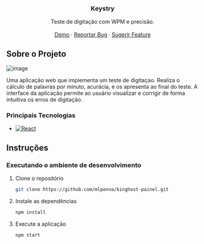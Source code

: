
<h3 align="center">Keystry</h3>

  <p align="center">
    Teste de digitação com WPM e precisão.
    <br />
    <br />
    <a href="https://keystry-ecrfk3gw3-mlpenna.vercel.app/">Demo</a>
    ·
    <a href="https://github.com/mlpenna/keystry/issues">Reportar Bug</a>
    ·
    <a href="https://github.com/mlpenna/keystry/issues">Sugerir Feature</a>
  </p>
</div>

<!-- ABOUT THE PROJECT -->
## Sobre o Projeto

![image](https://user-images.githubusercontent.com/97969692/189249032-72864200-183b-4405-a97b-337b393053d2.png)

Uma aplicação web que implementa um teste de digitaçao. Realiza o cálculo de palavras por minuto, acurácia, e os apresenta ao final do teste. A interface da aplicação permite ao usuário visualizar e corrigir de forma intuitiva os erros de digitação.

### Principais Tecnologias

* [![React][React.js]][React-url]

<!-- GETTING STARTED -->
## Instruções

### Executando o ambiente de desenvolvimento

1. Clone o repositório
   ```sh
   git clone https://github.com/mlpenna/kinghost-painel.git
   ```
2. Instale as dependências
   ```sh
   npm install
   ```
3. Execute a aplicação
   ```sh
   npm start
   ```
   
<!-- MARKDOWN LINKS & IMAGES -->
<!-- https://www.markdownguide.org/basic-syntax/#reference-style-links -->
[contributors-shield]: https://img.shields.io/github/contributors/github_username/repo_name.svg?style=for-the-badge
[contributors-url]: https://github.com/github_username/repo_name/graphs/contributors
[forks-shield]: https://img.shields.io/github/forks/github_username/repo_name.svg?style=for-the-badge
[forks-url]: https://github.com/github_username/repo_name/network/members
[stars-shield]: https://img.shields.io/github/stars/github_username/repo_name.svg?style=for-the-badge
[stars-url]: https://github.com/github_username/repo_name/stargazers
[issues-shield]: https://img.shields.io/github/issues/github_username/repo_name.svg?style=for-the-badge
[issues-url]: https://github.com/github_username/repo_name/issues
[license-shield]: https://img.shields.io/github/license/github_username/repo_name.svg?style=for-the-badge
[license-url]: https://github.com/github_username/repo_name/blob/master/LICENSE.txt
[linkedin-shield]: https://img.shields.io/badge/-LinkedIn-black.svg?style=for-the-badge&logo=linkedin&colorB=555
[linkedin-url]: https://linkedin.com/in/linkedin_username
[product-screenshot]: images/screenshot.png
[Next.js]: https://img.shields.io/badge/next.js-000000?style=for-the-badge&logo=nextdotjs&logoColor=white
[Next-url]: https://nextjs.org/
[React.js]: https://img.shields.io/badge/React-20232A?style=for-the-badge&logo=react&logoColor=61DAFB
[React-url]: https://reactjs.org/
[Vue.js]: https://img.shields.io/badge/Vue.js-35495E?style=for-the-badge&logo=vuedotjs&logoColor=4FC08D
[Vue-url]: https://vuejs.org/
[Angular.io]: https://img.shields.io/badge/Angular-DD0031?style=for-the-badge&logo=angular&logoColor=white
[Angular-url]: https://angular.io/
[Svelte.dev]: https://img.shields.io/badge/Svelte-4A4A55?style=for-the-badge&logo=svelte&logoColor=FF3E00
[Svelte-url]: https://svelte.dev/
[Laravel.com]: https://img.shields.io/badge/Laravel-FF2D20?style=for-the-badge&logo=laravel&logoColor=white
[Laravel-url]: https://laravel.com
[Bootstrap.com]: https://img.shields.io/badge/Bootstrap-563D7C?style=for-the-badge&logo=bootstrap&logoColor=white
[Bootstrap-url]: https://getbootstrap.com
[JQuery.com]: https://img.shields.io/badge/jQuery-0769AD?style=for-the-badge&logo=jquery&logoColor=white
[JQuery-url]: https://jquery.com 
